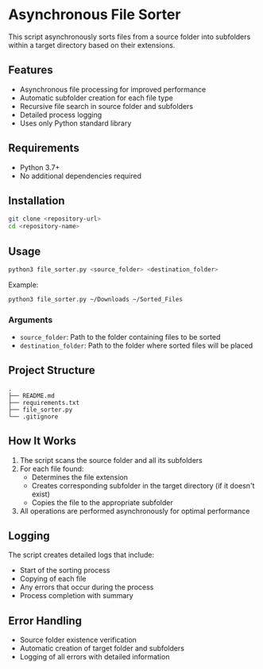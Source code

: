 # Asynchronous File Sorter

This script asynchronously sorts files from a source folder into subfolders within a target directory based on their extensions.

## Features

- Asynchronous file processing for improved performance
- Automatic subfolder creation for each file type
- Recursive file search in source folder and subfolders
- Detailed process logging
- Uses only Python standard library

## Requirements

- Python 3.7+
- No additional dependencies required

## Installation

```bash
git clone <repository-url>
cd <repository-name>
```

## Usage

```bash
python3 file_sorter.py <source_folder> <destination_folder>
```

Example:
```bash
python3 file_sorter.py ~/Downloads ~/Sorted_Files
```

### Arguments

- `source_folder`: Path to the folder containing files to be sorted
- `destination_folder`: Path to the folder where sorted files will be placed

## Project Structure

```
.
├── README.md
├── requirements.txt
├── file_sorter.py
└── .gitignore
```

## How It Works

1. The script scans the source folder and all its subfolders
2. For each file found:
   - Determines the file extension
   - Creates corresponding subfolder in the target directory (if it doesn't exist)
   - Copies the file to the appropriate subfolder
3. All operations are performed asynchronously for optimal performance

## Logging

The script creates detailed logs that include:
- Start of the sorting process
- Copying of each file
- Any errors that occur during the process
- Process completion with summary

## Error Handling

- Source folder existence verification
- Automatic creation of target folder and subfolders
- Logging of all errors with detailed information
